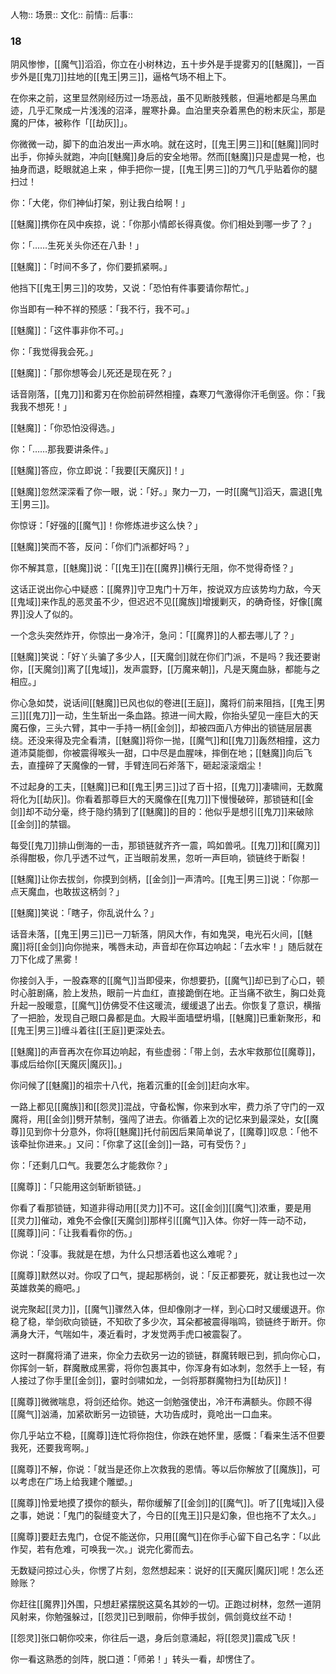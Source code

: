 人物:: 
场景:: 
文化:: 
前情:: 
后事:: 


### 18

阴风惨惨，[[魔气]]滔滔，你立在小树林边，五十步外是手提雾刃的[[魅魔]]，一百步外是[[鬼刀]]拄地的[[鬼王|男三]]，逼格气场不相上下。

在你来之前，这里显然刚经历过一场恶战，虽不见断肢残骸，但遍地都是乌黑血迹，几乎汇聚成一片浅浅的沼泽，腥寒扑鼻。血泊里夹杂着黑色的粉末灰尘，那是魔的尸体，被称作「[[劫灰]]」。

你微微一动，脚下的血泊发出一声水响。就在这时，[[鬼王|男三]]和[[魅魔]]同时出手，你掉头就跑，冲向[[魅魔]]身后的安全地带。然而[[魅魔]]只是虚晃一枪，也抽身而退，眨眼就追上来 ，伸手把你一提，[[鬼王|男三]]的刀气几乎贴着你的腿扫过！

你：「大佬，你们神仙打架，别让我白给啊！」

[[魅魔]]携你在风中疾掠，说：「你那小情郎长得真俊。你们相处到哪一步了？」

你：「……生死关头你还在八卦！」

[[魅魔]]：「时间不多了，你们要抓紧啊。」

他挡下[[鬼王|男三]]的攻势，又说：「恐怕有件事要请你帮忙。」

你当即有一种不祥的预感：「我不行，我不可。」

[[魅魔]]：「这件事非你不可。」

你：「我觉得我会死。」

[[魅魔]]：「那你想等会儿死还是现在死？」

话音刚落，[[鬼刀]]和雾刃在你脸前砰然相撞，森寒刀气激得你汗毛倒竖。你：「我我我不想死！」

[[魅魔]]：「你恐怕没得选。」

你：「……那我要讲条件。」

[[魅魔]]答应，你立即说：「我要[[天魔灰]]！」

[[魅魔]]忽然深深看了你一眼，说：「好。」聚力一刀，一时[[魔气]]滔天，震退[[鬼王|男三]]。

你惊讶：「好强的[[魔气]]！你修炼进步这么快？」

[[魅魔]]笑而不答，反问：「你们门派都好吗？」

你不解其意，[[魅魔]]说：「[[鬼王]]在[[魔界]]横行无阻，你不觉得奇怪？」

这话正说出你心中疑惑：[[魔界]]守卫鬼门十万年，按说双方应该势均力敌，今天[[鬼域]]来作乱的恶灵虽不少，但迟迟不见[[魔族]]增援剿灭，的确奇怪，好像[[魔界]]没人了似的。

一个念头突然炸开，你惊出一身冷汗，急问：「[[魔界]]的人都去哪儿了？」

[[魅魔]]笑说：「好丫头骗了多少人，[[天魔剑]]就在你们门派，不是吗？我还要谢你，[[天魔剑]]离了[[鬼域]]，发声震野，[[万魔来朝]]，凡是天魔血脉，都能与之相应。」

你心急如焚，说话间[[魅魔]]已风也似的卷进[[王庭]]，魔将们前来阻挡，[[鬼王|男三]][[鬼刀]]一动，生生斩出一条血路。掠进一间大殿，你抬头望见一座巨大的天魔石像，三头六臂，其中一手持一柄[[金剑]]，却被四面八方伸出的锁链层层裹绕。还没来得及完全看清，[[魅魔]]将你一抛，[[魔气]]和[[鬼刀]]轰然相撞，这力道沛莫能御，你被震得喉头一甜，口中尽是血腥味，摔倒在地；[[魅魔]]向后飞去，直撞碎了天魔像的一臂，手臂连同石斧落下，砸起滚滚烟尘！

不过起身的工夫，[[魅魔]]已和[[鬼王|男三]]过了百十招，[[鬼刀]]凄啸间，无数魔将化为[[劫灰]]。你看着那尊巨大的天魔像在[[鬼刀]]下慢慢破碎，那锁链和[[金剑]]却不动分毫，终于隐约猜到了[[魅魔]]的目的：他似乎是想引[[鬼刀]]来破除[[金剑]]的禁锢。

每受[[鬼刀]]排山倒海的一击，那锁链就齐齐一震，鸣如兽吼。[[鬼刀]]和[[魔刃]]杀得酣极，你几乎透不过气，正当眼前发黑，忽听一声巨响，锁链终于断裂！

[[魅魔]]让你去拔剑，你摸到剑柄，[[金剑]]一声清吟。[[鬼王|男三]]说：「你那一点天魔血，也敢拔这柄剑？」

[[魅魔]]笑说：「瞎子，你乱说什么？」

话音未落，[[鬼王|男三]]已一刀斩落，阴风大作，有如鬼哭，电光石火间，[[魅魔]]将[[金剑]]向你抛来，嘴唇未动，声音却在你耳边响起：「去水牢！」随后就在刀下化成了黑雾！

你接剑入手，一股森寒的[[魔气]]当即侵来，你想要扔，[[魔气]]却已到了心口，顿时心脏剧痛，脸上发热，眼前一片血红，直接跪倒在地。正当痛不欲生，胸口处竟升起一股暖意，[[魔气]]仿佛受不住这暖流，缓缓退了出去。你恢复了意识，横揩了一把脸，发现自己眼口鼻都是血。大殿半面墙壁坍塌，[[魅魔]]已重新聚形，和[[鬼王|男三]]缠斗着往[[王庭]]更深处去。

[[魅魔]]的声音再次在你耳边响起，有些虚弱：「带上剑，去水牢救那位[[魔尊]]，事成后给你[[天魔灰|魔灰]]。」

你问候了[[魅魔]]的祖宗十八代，拖着沉重的[[金剑]]赶向水牢。

一路上都见[[魔族]]和[[怨灵]]混战，守备松懈，你来到水牢，费力杀了守门的一双魔将，用[[金剑]]劈开禁制，强闯了进去。你循着上次的记忆来到最深处，女[[魔尊]]见到你十分意外，你将[[魅魔]]托付前因后果简单说了，[[魔尊]]叹息：「他不该牵扯你进来。」又问：「你拿了这[[金剑]]一路，可有受伤？」

你：「还剩几口气。我要怎么才能救你？」

[[魔尊]]：「只能用这剑斩断锁链。」

你看了看那锁链，知道非得动用[[灵力]]不可。这[[金剑]][[魔气]]浓重，要是用[[灵力]]催动，难免不会像[[天魔剑]]那样引[[魔气]]入体。你好一阵一动不动，[[魔尊]]问：「让我看看你的伤。」

你说：「没事。我就是在想，为什么只想活着也这么难呢？」

[[魔尊]]默然以对。你叹了口气，提起那柄剑，说：「反正都要死，就让我也过一次英雄救美的瘾吧。」

说完聚起[[灵力]]，[[魔气]]骤然入体，但却像刚才一样，到心口时又缓缓退开。你稳了稳，举剑砍向锁链，不知砍了多少次，耳朵都被震得嗡鸣，锁链终于断开。你满身大汗，气喘如牛，凑近看时，才发觉两手虎口被震裂了。

这时一群魔将涌了进来，你全力去砍另一边的锁链，群魔转眼已到，抓向你心口，你挥剑一斩，群魔散成黑雾，将你包裹其中，你浑身有如冰刺，忽然手上一轻，有人接过了你手里[[金剑]]，霎时剑啸如龙，一剑将那群魔物扫为[[劫灰]]！

[[魔尊]]微微喘息，将剑还给你。她这一剑勉强使出，冷汗布满额头。你顾不得[[魔气]]汹涌，加紧砍断另一边锁链，大功告成时，竟呛出一口血来。

你几乎站立不稳，[[魔尊]]连忙将你抱住，你跌在她怀里，感慨：「看来生活不但要我死，还要我弯啊。」

[[魔尊]]不解，你说：「就当是还你上次救我的恩情。等以后你解放了[[魔族]]，可以考虑在广场上给我建个雕塑。」

[[魔尊]]怜爱地摸了摸你的额头，帮你缓解了[[金剑]]的[[魔气]]。听了[[鬼域]]入侵之事，她说：「鬼门的裂缝变大了，今日的[[鬼王]]只是幻象，但也拖不了太久。」

[[魔尊]]要赶去鬼门，仓促不能送你，只用[[魔气]]在你手心留下自己名字：「以此作契，若有危难，可唤我一次。」说完化雾而去。

无数疑问掠过心头，你愣了片刻，忽然想起来：说好的[[天魔灰|魔灰]]呢！怎么还赊账？

你赶往[[魔界]]外围，只想赶紧摆脱这莫名其妙的一切。正跑过树林，忽然一道阴风射来，你勉强躲过，[[怨灵]]已到眼前，你伸手拔剑，佩剑竟纹丝不动！

[[怨灵]]张口朝你咬来，你往后一退，身后剑意涌起，将[[怨灵]]震成飞灰！

你一看这熟悉的剑阵，脱口道：「师弟！」转头一看，却愣住了。
